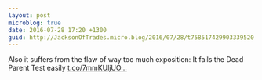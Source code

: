 ```yaml
---
layout: post
microblog: true
date: 2016-07-28 17:20 +1300
guid: http://JacksonOfTrades.micro.blog/2016/07/28/t758517429903339520.html
---
```

Also it suffers from the flaw of way too much exposition: It fails the Dead Parent Test easily [t.co/7mmKUljUO...](https://t.co/7mmKUljUO3)
